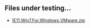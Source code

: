 ## Files under testing...
 - [IE11.Win7.For.Windows.VMware.zip](http://web.archive.org/web/20150305201044/https://az412801.vo.msecnd.net/vhd/VMBuild_20141027/VMware/IE11/Windows/IE11.Win7.For.Windows.VMware.zip)
